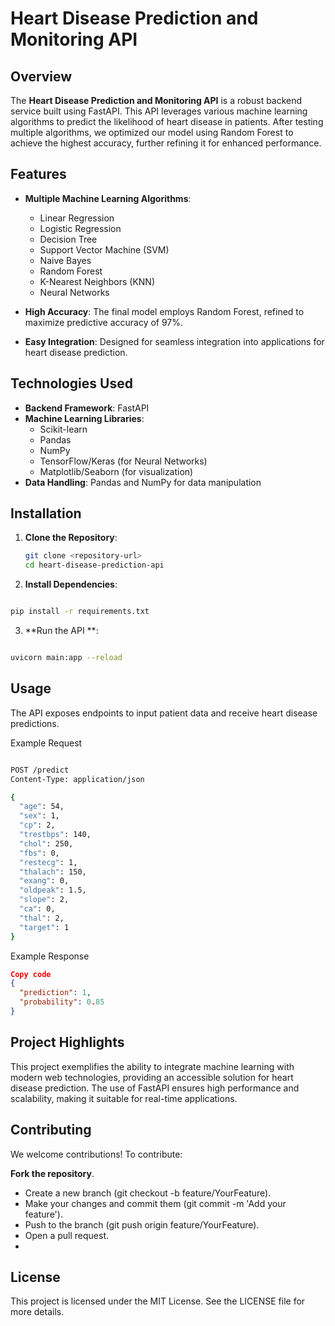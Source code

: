 
# Heart Disease Prediction and Monitoring API

## Overview

The **Heart Disease Prediction and Monitoring API** is a robust backend service built using FastAPI. This API leverages various machine learning algorithms to predict the likelihood of heart disease in patients. After testing multiple algorithms, we optimized our model using Random Forest to achieve the highest accuracy, further refining it for enhanced performance.

## Features

- **Multiple Machine Learning Algorithms**: 
  - Linear Regression
  - Logistic Regression
  - Decision Tree
  - Support Vector Machine (SVM)
  - Naive Bayes
  - Random Forest
  - K-Nearest Neighbors (KNN)
  - Neural Networks

- **High Accuracy**: The final model employs Random Forest, refined to maximize predictive accuracy of 97%.

- **Easy Integration**: Designed for seamless integration into applications for heart disease prediction.

## Technologies Used

- **Backend Framework**: FastAPI
- **Machine Learning Libraries**: 
  - Scikit-learn
  - Pandas
  - NumPy
  - TensorFlow/Keras (for Neural Networks)
  - Matplotlib/Seaborn (for visualization)
- **Data Handling**: Pandas and NumPy for data manipulation

## Installation

1. **Clone the Repository**:
   ```bash
   git clone <repository-url>
   cd heart-disease-prediction-api
2. **Install Dependencies**:

```bash

pip install -r requirements.txt
```
3. **Run the API **:

```bash

uvicorn main:app --reload
```
## Usage
The API exposes endpoints to input patient data and receive heart disease predictions.

Example Request
```bash

POST /predict
Content-Type: application/json

{
  "age": 54,
  "sex": 1,
  "cp": 2,
  "trestbps": 140,
  "chol": 250,
  "fbs": 0,
  "restecg": 1,
  "thalach": 150,
  "exang": 0,
  "oldpeak": 1.5,
  "slope": 2,
  "ca": 0,
  "thal": 2,
  "target": 1
}
```
Example Response

``` json
Copy code
{
  "prediction": 1,
  "probability": 0.85
}
```
## Project Highlights
This project exemplifies the ability to integrate machine learning with modern web technologies, providing an accessible solution for heart disease prediction. The use of FastAPI ensures high performance and scalability, making it suitable for real-time applications.

## Contributing
We welcome contributions! To contribute:

**Fork the repository**.
- Create a new branch (git checkout -b feature/YourFeature).
- Make your changes and commit them (git commit -m 'Add your feature').
- Push to the branch (git push origin feature/YourFeature).
- Open a pull request.
- 
## License
This project is licensed under the MIT License. See the LICENSE file for more details.
